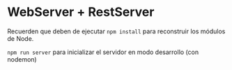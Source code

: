 # WebServer + RestServer

Recuerden que deben de ejecutar `npm install` para reconstruir los módulos de Node.

`npm run server` para inicializar el servidor en modo desarrollo (con nodemon)
